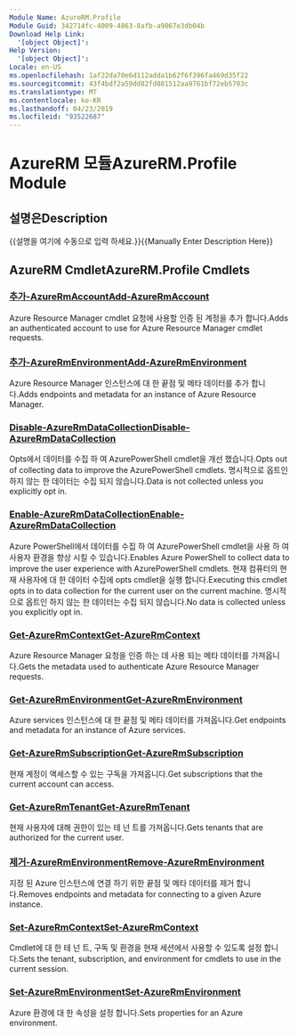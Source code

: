 ```yaml
---
Module Name: AzureRM.Profile
Module Guid: 342714fc-4009-4863-8afb-a9067e3db04b
Download Help Link:
  '[object Object]': 
Help Version:
  '[object Object]': 
Locale: en-US
ms.openlocfilehash: 1af22da70e6d112adda1b62f6f396fa469d35f22
ms.sourcegitcommit: 43f4bdf2a59dd82fd881512aa9761bf72eb5703c
ms.translationtype: MT
ms.contentlocale: ko-KR
ms.lasthandoff: 04/23/2019
ms.locfileid: "93522687"
---
```

# <span data-ttu-id="78e9a-101">AzureRM 모듈</span><span class="sxs-lookup"><span data-stu-id="78e9a-101">AzureRM.Profile Module</span></span>
## <span data-ttu-id="78e9a-102">설명은</span><span class="sxs-lookup"><span data-stu-id="78e9a-102">Description</span></span>
<span data-ttu-id="78e9a-103">{{설명을 여기에 수동으로 입력 하세요.}}</span><span class="sxs-lookup"><span data-stu-id="78e9a-103">{{Manually Enter Description Here}}</span></span>

## <span data-ttu-id="78e9a-104">AzureRM Cmdlet</span><span class="sxs-lookup"><span data-stu-id="78e9a-104">AzureRM.Profile Cmdlets</span></span>
### [<span data-ttu-id="78e9a-105">추가-AzureRmAccount</span><span class="sxs-lookup"><span data-stu-id="78e9a-105">Add-AzureRmAccount</span></span>](Add-AzureRmAccount.md)
<span data-ttu-id="78e9a-106">Azure Resource Manager cmdlet 요청에 사용할 인증 된 계정을 추가 합니다.</span><span class="sxs-lookup"><span data-stu-id="78e9a-106">Adds an authenticated account to use for Azure Resource Manager cmdlet requests.</span></span>

### [<span data-ttu-id="78e9a-107">추가-AzureRmEnvironment</span><span class="sxs-lookup"><span data-stu-id="78e9a-107">Add-AzureRmEnvironment</span></span>](Add-AzureRmEnvironment.md)
<span data-ttu-id="78e9a-108">Azure Resource Manager 인스턴스에 대 한 끝점 및 메타 데이터를 추가 합니다.</span><span class="sxs-lookup"><span data-stu-id="78e9a-108">Adds endpoints and metadata for an instance of Azure Resource Manager.</span></span>

### [<span data-ttu-id="78e9a-109">Disable-AzureRmDataCollection</span><span class="sxs-lookup"><span data-stu-id="78e9a-109">Disable-AzureRmDataCollection</span></span>](Disable-AzureRmDataCollection.md)
<span data-ttu-id="78e9a-110">Opts에서 데이터를 수집 하 여 AzurePowerShell cmdlet을 개선 했습니다.</span><span class="sxs-lookup"><span data-stu-id="78e9a-110">Opts out of collecting data to improve the AzurePowerShell cmdlets.</span></span> <span data-ttu-id="78e9a-111">명시적으로 옵트인 하지 않는 한 데이터는 수집 되지 않습니다.</span><span class="sxs-lookup"><span data-stu-id="78e9a-111">Data is not collected unless you explicitly opt in.</span></span>

### [<span data-ttu-id="78e9a-112">Enable-AzureRmDataCollection</span><span class="sxs-lookup"><span data-stu-id="78e9a-112">Enable-AzureRmDataCollection</span></span>](Enable-AzureRmDataCollection.md)
<span data-ttu-id="78e9a-113">Azure PowerShell에서 데이터를 수집 하 여 AzurePowerShell cmdlet을 사용 하 여 사용자 환경을 향상 시킬 수 있습니다.</span><span class="sxs-lookup"><span data-stu-id="78e9a-113">Enables Azure PowerShell to collect data to improve the user experience with AzurePowerShell cmdlets.</span></span>
<span data-ttu-id="78e9a-114">현재 컴퓨터의 현재 사용자에 대 한 데이터 수집에 opts cmdlet을 실행 합니다.</span><span class="sxs-lookup"><span data-stu-id="78e9a-114">Executing this cmdlet opts in to data collection for the current user on the current machine.</span></span>
<span data-ttu-id="78e9a-115">명시적으로 옵트인 하지 않는 한 데이터는 수집 되지 않습니다.</span><span class="sxs-lookup"><span data-stu-id="78e9a-115">No data is collected unless you explicitly opt in.</span></span>

### [<span data-ttu-id="78e9a-116">Get-AzureRmContext</span><span class="sxs-lookup"><span data-stu-id="78e9a-116">Get-AzureRmContext</span></span>](Get-AzureRmContext.md)
<span data-ttu-id="78e9a-117">Azure Resource Manager 요청을 인증 하는 데 사용 되는 메타 데이터를 가져옵니다.</span><span class="sxs-lookup"><span data-stu-id="78e9a-117">Gets the metadata used to authenticate Azure Resource Manager requests.</span></span>

### [<span data-ttu-id="78e9a-118">Get-AzureRmEnvironment</span><span class="sxs-lookup"><span data-stu-id="78e9a-118">Get-AzureRmEnvironment</span></span>](Get-AzureRmEnvironment.md)
<span data-ttu-id="78e9a-119">Azure services 인스턴스에 대 한 끝점 및 메타 데이터를 가져옵니다.</span><span class="sxs-lookup"><span data-stu-id="78e9a-119">Get endpoints and metadata for an instance of Azure services.</span></span>

### [<span data-ttu-id="78e9a-120">Get-AzureRmSubscription</span><span class="sxs-lookup"><span data-stu-id="78e9a-120">Get-AzureRmSubscription</span></span>](Get-AzureRmSubscription.md)
<span data-ttu-id="78e9a-121">현재 계정이 액세스할 수 있는 구독을 가져옵니다.</span><span class="sxs-lookup"><span data-stu-id="78e9a-121">Get subscriptions that the current account can access.</span></span>

### [<span data-ttu-id="78e9a-122">Get-AzureRmTenant</span><span class="sxs-lookup"><span data-stu-id="78e9a-122">Get-AzureRmTenant</span></span>](Get-AzureRmTenant.md)
<span data-ttu-id="78e9a-123">현재 사용자에 대해 권한이 있는 테 넌 트를 가져옵니다.</span><span class="sxs-lookup"><span data-stu-id="78e9a-123">Gets tenants that are authorized for the current user.</span></span>

### [<span data-ttu-id="78e9a-124">제거-AzureRmEnvironment</span><span class="sxs-lookup"><span data-stu-id="78e9a-124">Remove-AzureRmEnvironment</span></span>](Remove-AzureRmEnvironment.md)
<span data-ttu-id="78e9a-125">지정 된 Azure 인스턴스에 연결 하기 위한 끝점 및 메타 데이터를 제거 합니다.</span><span class="sxs-lookup"><span data-stu-id="78e9a-125">Removes endpoints and metadata for connecting to a given Azure instance.</span></span>

### [<span data-ttu-id="78e9a-126">Set-AzureRmContext</span><span class="sxs-lookup"><span data-stu-id="78e9a-126">Set-AzureRmContext</span></span>](Set-AzureRmContext.md)
<span data-ttu-id="78e9a-127">Cmdlet에 대 한 테 넌 트, 구독 및 환경을 현재 세션에서 사용할 수 있도록 설정 합니다.</span><span class="sxs-lookup"><span data-stu-id="78e9a-127">Sets the tenant, subscription, and environment for cmdlets to use in the current session.</span></span>

### [<span data-ttu-id="78e9a-128">Set-AzureRmEnvironment</span><span class="sxs-lookup"><span data-stu-id="78e9a-128">Set-AzureRmEnvironment</span></span>](Set-AzureRmEnvironment.md)
<span data-ttu-id="78e9a-129">Azure 환경에 대 한 속성을 설정 합니다.</span><span class="sxs-lookup"><span data-stu-id="78e9a-129">Sets properties for an Azure environment.</span></span>

